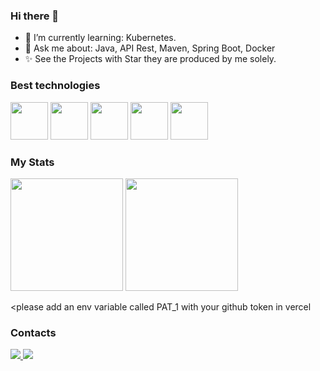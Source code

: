 ### Hi there 👋

- 🌱 I’m currently learning: Kubernetes.
- 💬 Ask me about: Java, API Rest, Maven, Spring Boot, Docker
- ✨ See the Projects with Star they are produced by me solely.

### Best technologies

<div>
  <img src="https://cdn.jsdelivr.net/gh/devicons/devicon/icons/java/java-original-wordmark.svg" width="60"/>
  <img src="https://cdn.jsdelivr.net/gh/devicons/devicon/icons/spring/spring-plain-wordmark.svg" width="60"/>
  <img src="https://cdn.jsdelivr.net/gh/devicons/devicon/icons/mysql/mysql-original-wordmark.svg" width="60"/>       
  <img src="https://cdn.jsdelivr.net/gh/devicons/devicon/icons/apache/apache-original-wordmark.svg" width="60"/>
  <img src="https://cdn.jsdelivr.net/gh/devicons/devicon/icons/docker/docker-original-wordmark.svg" width="60"/>
</div>

### My Stats

<div>
  <pat_1
  <a href="https://github.com/Henrique-Villarrazo">
     <img  height="180em" src="https://github-readme-stats-sigma-five.vercel.app/api/top-langs/?username=Henrique-Villarrazo&layout=compact&langs_count=7&theme=dark"/>
      <img height="180em" src="https://github-readme-stats.vercel.app/api?username=Henrique-      Villarrazo&show_icons=true&theme=dark&include_all_commits=true&count_private=true" />
  </a>
</div>

<please add an env variable called PAT_1 with your github token in vercel

### Contacts

<div>
  <a href="https://www.linkedin.com/in/henrique-villarrazo-java/">
    <img src="https://img.shields.io/badge/LinkedIn-0077B5?style=for-the-badge&logo=linkedin&logoColor=white" />
  </a>
 <a href="https://www.instagram.com/h_villarrazo/">
    <img src="https://img.shields.io/badge/Instagram-E4405F?style=for-the-badge&logo=instagram&logoColor=white" />
  </a>
</div> 
